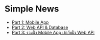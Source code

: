 
# Simple News

- [Part 1: Mobile App](mobile-app-part/README.md)
- [Part 2: Web API & Database](web-api-part/README.md)
- [Part 3: รวมฝั่ง Mobile App เข้ากับฝั่ง Web API](integration-part/README.md)
